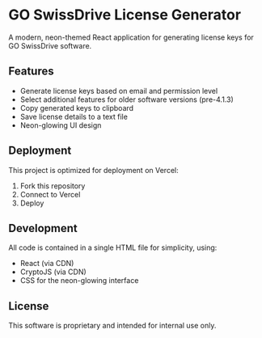 # GO SwissDrive License Generator

A modern, neon-themed React application for generating license keys for GO SwissDrive software.

## Features

- Generate license keys based on email and permission level
- Select additional features for older software versions (pre-4.1.3)
- Copy generated keys to clipboard
- Save license details to a text file
- Neon-glowing UI design

## Deployment

This project is optimized for deployment on Vercel:

1. Fork this repository
2. Connect to Vercel
3. Deploy

## Development

All code is contained in a single HTML file for simplicity, using:
- React (via CDN)
- CryptoJS (via CDN)
- CSS for the neon-glowing interface

## License

This software is proprietary and intended for internal use only.
